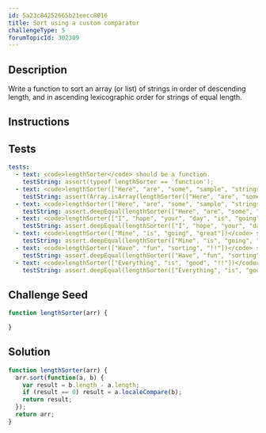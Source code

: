 ```yaml
---
id: 5a23c84252665b21eecc8016
title: Sort using a custom comparator
challengeType: 5
forumTopicId: 302309
---
```


## Description

<section id='description'>
Write a function to sort an array (or list) of strings in order of descending length, and in ascending lexicographic order for strings of equal length.
</section>

## Instructions

<section id='instructions'>

</section>

## Tests

<section id='tests'>

```yml
tests:
  - text: <code>lengthSorter</code> should be a function.
    testString: assert(typeof lengthSorter == 'function');
  - text: <code>lengthSorter(["Here", "are", "some", "sample", "strings", "to", "be", "sorted"])</code> should return an array.
    testString: assert(Array.isArray(lengthSorter(["Here", "are", "some", "sample", "strings", "to", "be", "sorted"])));
  - text: <code>lengthSorter(["Here", "are", "some", "sample", "strings", "to", "be", "sorted"])</code> should return <code>["strings", "sample", "sorted", "Here", "some", "are", "be", "to"]</code>.
    testString: assert.deepEqual(lengthSorter(["Here", "are", "some", "sample", "strings", "to", "be", "sorted"]), ["strings", "sample", "sorted", "Here", "some", "are", "be", "to"]);
  - text: <code>lengthSorter(["I", "hope", "your", "day", "is", "going", "good", "?"])</code> should return <code>["going", "good", "hope", "your", "day", "is", "?","I"]</code>.
    testString: assert.deepEqual(lengthSorter(["I", "hope", "your", "day", "is", "going", "good", "?"]), ["going", "good", "hope", "your", "day", "is", "?","I"]);
  - text: <code>lengthSorter(["Mine", "is", "going", "great"])</code> should return <code>["going", "great", "Mine", "is"]</code>.
    testString: assert.deepEqual(lengthSorter(["Mine", "is", "going", "great"]), ["going", "great", "Mine", "is"]);
  - text: <code>lengthSorter(["Have", "fun", "sorting", "!!"])</code> should return <code>["sorting", "Have", "fun", "!!"]</code>.
    testString: assert.deepEqual(lengthSorter(["Have", "fun", "sorting", "!!"]), ["sorting", "Have", "fun", "!!"]);
  - text: <code>lengthSorter(["Everything", "is", "good", "!!"])</code> should return <code>["Everything", "good", "!!", "is"]</code>.
    testString: assert.deepEqual(lengthSorter(["Everything", "is", "good", "!!"]), ["Everything", "good", "!!", "is"]);
```

</section>

## Challenge Seed

<section id='challengeSeed'>
<div id='js-seed'>

```js
function lengthSorter(arr) {

}
```

</div>
</section>

## Solution

<section id='solution'>

```js
function lengthSorter(arr) {
  arr.sort(function(a, b) {
    var result = b.length - a.length;
    if (result == 0) result = a.localeCompare(b);
    return result;
  });
  return arr;
}
```

</section>

